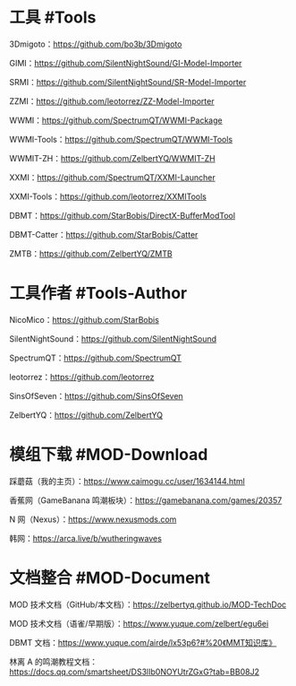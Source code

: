 # 工具 #Tools
3Dmigoto：https://github.com/bo3b/3Dmigoto

GIMI：https://github.com/SilentNightSound/GI-Model-Importer

SRMI：https://github.com/SilentNightSound/SR-Model-Importer

ZZMI：https://github.com/leotorrez/ZZ-Model-Importer

WWMI：https://github.com/SpectrumQT/WWMI-Package

WWMI-Tools：https://github.com/SpectrumQT/WWMI-Tools

WWMIT-ZH：https://github.com/ZelbertYQ/WWMIT-ZH

XXMI：https://github.com/SpectrumQT/XXMI-Launcher

XXMI-Tools：https://github.com/leotorrez/XXMITools

DBMT：https://github.com/StarBobis/DirectX-BufferModTool

DBMT-Catter：https://github.com/StarBobis/Catter

ZMTB：https://github.com/ZelbertYQ/ZMTB

# 工具作者 #Tools-Author

NicoMico：https://github.com/StarBobis

SilentNightSound：https://github.com/SilentNightSound

SpectrumQT：https://github.com/SpectrumQT

leotorrez：https://github.com/leotorrez

SinsOfSeven：https://github.com/SinsOfSeven

ZelbertYQ：https://github.com/ZelbertYQ

# 模组下载 #MOD-Download

踩蘑菇（我的主页）：https://www.caimogu.cc/user/1634144.html

香蕉网（GameBanana 鸣潮板块）：https://gamebanana.com/games/20357

N 网（Nexus）：https://www.nexusmods.com

韩网：https://arca.live/b/wutheringwaves

# 文档整合 #MOD-Document

MOD 技术文档（GitHub/本文档）：https://zelbertyq.github.io/MOD-TechDoc

MOD 技术文档（语雀/早期版）：https://www.yuque.com/zelbert/egu6ei

DBMT 文档：https://www.yuque.com/airde/lx53p6?#%20《MMT知识库》

林离 A 的鸣潮教程文档：https://docs.qq.com/smartsheet/DS3lIb0NOYUtrZGxG?tab=BB08J2